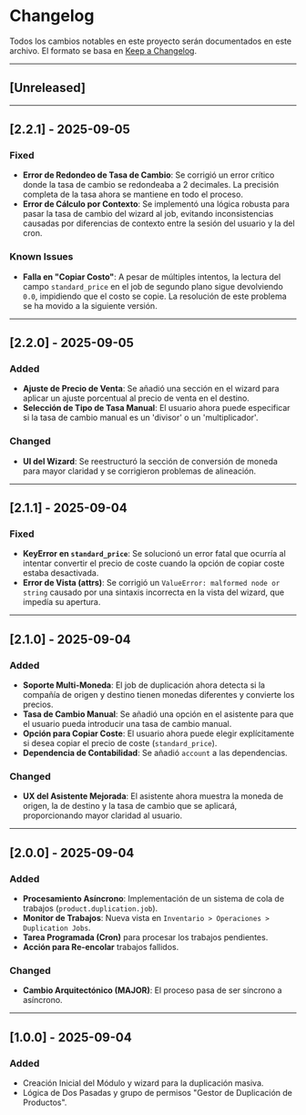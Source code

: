 # Changelog

Todos los cambios notables en este proyecto serán documentados en este archivo.
El formato se basa en [Keep a Changelog](https://keepachangelog.com/en/1.0.0/).

---
## [Unreleased]

---
## [2.2.1] - 2025-09-05

### Fixed
- **Error de Redondeo de Tasa de Cambio**: Se corrigió un error crítico donde la tasa de cambio se redondeaba a 2 decimales. La precisión completa de la tasa ahora se mantiene en todo el proceso.
- **Error de Cálculo por Contexto**: Se implementó una lógica robusta para pasar la tasa de cambio del wizard al job, evitando inconsistencias causadas por diferencias de contexto entre la sesión del usuario y la del cron.

### Known Issues
- **Falla en "Copiar Costo"**: A pesar de múltiples intentos, la lectura del campo `standard_price` en el job de segundo plano sigue devolviendo `0.0`, impidiendo que el costo se copie. La resolución de este problema se ha movido a la siguiente versión.

---
## [2.2.0] - 2025-09-05

### Added
- **Ajuste de Precio de Venta**: Se añadió una sección en el wizard para aplicar un ajuste porcentual al precio de venta en el destino.
- **Selección de Tipo de Tasa Manual**: El usuario ahora puede especificar si la tasa de cambio manual es un 'divisor' o un 'multiplicador'.

### Changed
- **UI del Wizard**: Se reestructuró la sección de conversión de moneda para mayor claridad y se corrigieron problemas de alineación.

---
## [2.1.1] - 2025-09-04

### Fixed
- **KeyError en `standard_price`**: Se solucionó un error fatal que ocurría al intentar convertir el precio de coste cuando la opción de copiar coste estaba desactivada.
- **Error de Vista (attrs)**: Se corrigió un `ValueError: malformed node or string` causado por una sintaxis incorrecta en la vista del wizard, que impedía su apertura.

---
## [2.1.0] - 2025-09-04

### Added
- **Soporte Multi-Moneda**: El job de duplicación ahora detecta si la compañía de origen y destino tienen monedas diferentes y convierte los precios.
- **Tasa de Cambio Manual**: Se añadió una opción en el asistente para que el usuario pueda introducir una tasa de cambio manual.
- **Opción para Copiar Coste**: El usuario ahora puede elegir explícitamente si desea copiar el precio de coste (`standard_price`).
- **Dependencia de Contabilidad**: Se añadió `account` a las dependencias.

### Changed
- **UX del Asistente Mejorada**: El asistente ahora muestra la moneda de origen, la de destino y la tasa de cambio que se aplicará, proporcionando mayor claridad al usuario.

---
## [2.0.0] - 2025-09-04

### Added
- **Procesamiento Asíncrono**: Implementación de un sistema de cola de trabajos (`product.duplication.job`).
- **Monitor de Trabajos**: Nueva vista en `Inventario > Operaciones > Duplication Jobs`.
- **Tarea Programada (Cron)** para procesar los trabajos pendientes.
- **Acción para Re-encolar** trabajos fallidos.

### Changed
- **Cambio Arquitectónico (MAJOR)**: El proceso pasa de ser síncrono a asíncrono.

---
## [1.0.0] - 2025-09-04

### Added
- Creación Inicial del Módulo y wizard para la duplicación masiva.
- Lógica de Dos Pasadas y grupo de permisos "Gestor de Duplicación de Productos".